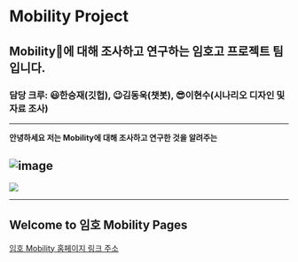 # Mobility Project
## Mobility🚗에 대해 조사하고 연구하는 임호고 프로젝트 팀입니다.
### 담당 크루: 😃한승재(깃헙), 😉김동욱(챗봇), 😎이현수(시나리오 디자인 및 자료 조사)

---


**안녕하세요 저는 Mobility에 대해 조사하고 연구한 것을 알려주는**

![image](https://user-images.githubusercontent.com/88136823/129297968-0a379212-f9a0-4097-a5f8-aee750bcd369.png)
---

![](https://user-images.githubusercontent.com/88136823/129297070-66f72551-a16c-4baa-a96d-d1b95f524563.png)

---

## Welcome to 임호 Mobility Pages

[임호 Mobility 홈페이지 링크 주소](https://dongwook12.github.io/chatbot/)


